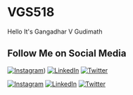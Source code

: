 # VGS518
Hello It's Gangadhar V Gudimath 
## Follow Me on Social Media

[![Instagram](https://example.com/3d_instagram_logo.png)](https://www.instagram.com/vgs_kings.518/))
[![LinkedIn](https://example.com/3d_linkedin_logo.png)]([https://www.linkedin.com/in/yourprofile](https://www.linkedin.com/in/gangadhar-v-gudimath-18v000518/))
[![Twitter](https://example.com/3d_twitter_logo.png)]([https://twitter.com/yourprofile](https://twitter.com/viratsudeep518))

[![Instagram](https://img.shields.io/badge/Instagram-E4405F?style=for-the-badge&logo=instagram&logoColor=white)](https://www.instagram.com/yourprofile)
[![LinkedIn](https://img.shields.io/badge/LinkedIn-0e76a8?style=for-the-badge&logo=linkedin&logoColor=white)](https://www.linkedin.com/in/yourprofile)
[![Twitter](https://img.shields.io/badge/Twitter-1DA1F2?style=for-the-badge&logo=twitter&logoColor=white)](https://twitter.com/yourprofile)
